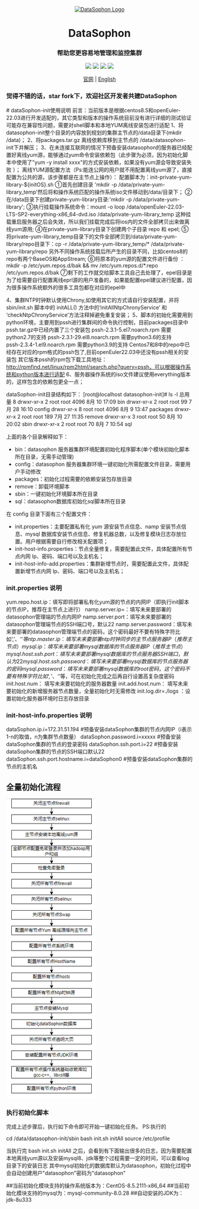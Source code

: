 <div align="center">
         <a href="https://github.com/datasophon/datasophon" target="_blank" rel="noopener noreferrer">
           <img src="website/static/img/logo.png" width="20%" height="20%" alt="DataSophon Logo" />
        </a>
 <h1>DataSophon</h1>
 <h3>帮助您更容易地管理和监控集群</h3>
</div>

<p align="center">
  <img src="https://img.shields.io/github/release/datasophon/datasophon.svg">
  <img src="https://img.shields.io/github/stars/datasophon/datasophon">
  <img src="https://img.shields.io/github/forks/datasophon/datasophon">
  <a href="https://www.apache.org/licenses/LICENSE-2.0.html"><img src="https://img.shields.io/badge/license-Apache%202-4EB1BA.svg"></a>
  <p align="center">
    <a href="https://datasophon.github.io/datasophon-website/">官网</a> |
    <a href="https://github.com/datasophon/datasophon/blob/main/README.md">English</a>
  </p>
</p>
<h3>觉得不错的话，star fork下，欢迎社区开发者共建DataSophon</h3>
# dataSophon-init使用说明
前言：当前版本是根据centos8.5和openEuler-22.03进行开发适配的，其它类型和版本的操作系统目前没有进行详细的测试验证可能存在兼容性问题，需要对shell脚本和本地YUM离线安装包进行适配
1、将datasophon-init整个目录的内容放到规划的集群主节点的/data目录下(mkdir /data)；
2、将packages.tar.gz 离线依赖库移到主节点的 /data/datasophon-init下并解压；
3、在未连接互联网的情况下预备安装datasophon的服务器已经配置好离线yum源，能够通过yum命令安装依赖包（此步骤为必须，因为初始化脚本中使用了"yum -y install  xxxx"的方式安装依赖，如果没有yum源会导致安装失败 ）；
    离线YUM源配置方法（Ps:能连公网的用户就不用配置离线yum源了，直接配置为公共的源，该步骤都是在主节点上操作）：
    配置脚本为：init-private-yum-library-${initOS}.sh
    ①首先创建目录 'mkdir -p /data/private-yum-library_temp'然后将和操作系统匹配的操作系统iso文件移动到/data/目录下；
    ②在/data目录下创建private-yum-library目录:'mkdir -p /data/private-yum-library';
    ③执行挂载操作系统命令：mount -o loop /data/openEuler-22.03-LTS-SP2-everything-x86_64-dvd.iso /data/private-yum-library_temp
       这种挂载重启服务器之后会失效，所以我们挂载完成后将ios内的文件全部拷贝出来做离线yum源用;
    ④在private-yum-library目录下创建两个子目录 repo 和 epel;
    ⑤将private-yum-library_temp目录下的文件全部拷贝到/data/private-yum-library/repo目录下：cp -r /data/private-yum-library_temp/* /data/private-yum-library/repo
       另外不同操作系统挂载后所产生的目录不同，比如centos8的repo有两个BaseOS和AppStream;
    ⑥将原本的yum源的配置文件进行备份 ：mkdir -p /etc/yum.repos.d/bak && mv /etc/yum.repos.d/*.repo /etc/yum.repos.d/bak
    ⑦剩下的工作就交给脚本工具自己去处理了，epel目录是为了给需要自行配置离线eprl源的用户准备的，如果能配置epel建议进行配置，因为很多操作系统额外的很多工具包都在对应的epel中

4、集群NTP时钟默认使用Chrony,如使用其它的方式请自行安装配置，并将sbin/init.sh 脚本中的 initALL() 方法中的‘initAllNtpChronyService’  和 ‘checkNtpChronyService’方法注释掉避免重复安装；
5、脚本的初始化需要用到python环境，主要用到pssh进行集群间的命令执行控制，目前packages目录中pssh.tar.gz中已经内置了三个安装包
    pssh-2.3.1-5.el7.noarch.rpm 需要python2.7的支持
    pssh-2.3.1-29.el8.noarch.rpm 需要python3.6的支持  
    pssh-2.3.4-1.el9.noarch.rpm 需要python3.9的支持
    Centos7和8中的repo中已经存在对应的rpm格式的pssh包了,目前openEuler22.03中还没有pssh相关的安装包
    其它版本pssh的rpm包下载工具地址：http://rpmfind.net/linux/rpm2html/search.php?query=pssh，可以根据操作系统和python版本进行适配
6、服务器操作系统的iso文件建议使用everything版本的，这样包含的依赖包更全一点；

dataSophon-init目录结构如下：
[root@localhost datasophon-init]# ls -l
总用量 8
drwxr-xr-x 2 root root 4096 8月  10 17:09 bin
drwxr-xr-x 2 root root   99 7月  28 16:10 config
drwxr-xr-x 8 root root 4096 8月   9 13:47 packages
drwxr-xr-x 2 root root  189 7月  27 11:35 remove
drwxr-xr-x 3 root root   50 8月  10 20:02 sbin
drwxr-xr-x 2 root root   70 8月   7 10:54 sql


上面的各个目录解释如下：

* bin：datasophon 服务器集群环境配置初始化程序脚本(单个模块初始化脚本所在目录，无需手动管理)
* config：datasophon 服务器集群环境一键初始化所需配置文件目录，需要用户手动修改
* packages：初始化过程需要的依赖安装包存放目录
* remove：卸载环境脚本
* sbin：一键初始化环境脚本所在目录
* sql：datasophon数据库初始化sql脚本所在目录


在 config 目录下面有三个配置文件：
* init.properties：主要配置私有化 yum 源安装节点信息、namp 安装节点信息、mysql 数据库安装节点信息、修复机器总数，以及修复模块日志存放位置。用户根据需要自行修改相关配置项；
* init-host-info.properties：节点全量修复，需要配置此文件，具体配置所有节点内网 Ip、密码、端口号以及主机名；
* init-host-info-add.properties：集群新增节点时，需要配置此文件，具体配置新增节点内网 Ip、密码、端口号以及主机名；

### init.properties 说明

yum.repo.host.ip：填写即将部署私有化yum源的节点的内网IP（即执行init脚本的节点IP，推荐在主节点上进行）
namp.server.ip=：填写未来要部署的datasophon管理端的节点内网IP
namp.server.port：填写未来要部署的datasophon管理端节点的SSH端口号，默认22
namp.server.password：填写未来要部署的datasophon管理端节点的密码，这个密码最好不要有特殊字符比如‘,’、‘$’等
ntp.master.ip： 填写未来要部署ntp时钟同步的主节点服务器IP（推荐主节点）
mysql.ip： 填写未来要部署mysql数据库的节点服务器IP（推荐主节点）
mysql.host.ssh.port： 填写未来要部署mysql数据库的节点服务器SSH端口，默认为22
mysql.host.ssh.password： 填写未来要部署mysql数据库的节点服务器的密码
mysql.password： 填写未来要部署mysql数据库的root密码，这个密码不要有特殊字符比如‘,’、‘$’等，可在初始化完成之后再自行设置高复杂度密码
init.host.num： 填写未来要初始化的服务器数量
init.add.host.num： 填写未来要初始化的新增服务器节点数量，全量初始化时无需修改
init.log.dir=./logs  ：设置初始化服务器环境时日志存放目录

### init-host-info.properties 说明

dataSophon.ip.i=172.31.51.194  #预备安装dataSophon集群的节点内网IP（i表示1-n的取值，n为集群节点数量）
dataSophon.password.i=xxxxx   #预备安装dataSophon集群的节点的登录密码
dataSophon.ssh.port.i=22      #预备安装dataSophon集群的节点的SSH端口默认22
dataSophon.ssh.port.hostname.i=dataSophon0   #预备安装dataSophon集群的节点的主机名


## 全量初始化流程

![img](website/static/img/Initialization-process.png)

### 执行初始化脚本
完成上述步骤后，执行如下命令即可开始一键初始化任务。
PS:执行的

cd /data/datasophon-init/sbin
bash init.sh initAll
source /etc/profile

当执行完 bash init.sh initAll 之后，会看到有下面输出很多的日志，因为需要配置本地离线yum源以及安装mysql8、jdk等整个过程需要一定的时间，可以查看log目录下的安装日志
其中mysql初始化的数据库默认为datasophon，初始化过程中会自动创建用户"datasophon"密码为"datasophon"

##当前初始化模块支持的操作系统版本为：CentOS-8.5.2111-x86_64
##当前初始化模块支持的mysql为：mysql-community-8.0.28
##自动安装的JDK为：jdk-8u333



